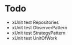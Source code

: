 # Todo

* xUnit test Repositories
* xUnit test ObserverPattern
* xUnit test StrategyPattern
* xUnit test UnitOfWork
 
